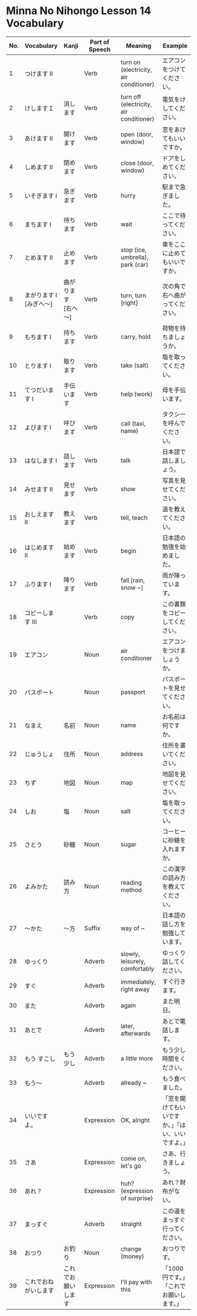 # Minna No Nihongo Lesson 14 Vocabulary

| No. | Vocabulary              | Kanji               | Part of Speech | Meaning                                 | Example                                            |
| --- | ----------------------- | ------------------- | -------------- | --------------------------------------- | -------------------------------------------------- |
| 1   | つけます II             |                     | Verb           | turn on (electricity, air conditioner)  | エアコンをつけてください。                         |
| 2   | けしますＩ              | 消します            | Verb           | turn off (electricity, air conditioner) | 電気をけしてください。                             |
| 3   | あけます II             | 開けます            | Verb           | open (door, window)                     | 窓をあけてもいいですか。                           |
| 4   | しめます II             | 閉めます            | Verb           | close (door, window)                    | ドアをしめてください。                             |
| 5   | いそぎます I            | 急ぎます            | Verb           | hurry                                   | 駅まで急ぎました。                                 |
| 6   | まちます I              | 待ちます            | Verb           | wait                                    | ここで待ってください。                             |
| 7   | とめます II             | 止めます            | Verb           | stop (ice, umbrella), park (car)        | 車をここに止めてもいいですか。                     |
| 8   | まがります I [みぎへ～] | 曲がります [右へ～] | Verb           | turn, turn [right]                      | 次の角で右へ曲がってください。                     |
| 9   | もちます I              | 持ちます            | Verb           | carry, hold                             | 荷物を持ちましょうか。                             |
| 10  | とります I              | 取ります            | Verb           | take (salt)                             | 塩を取ってください。                               |
| 11  | てつだいます I          | 手伝います          | Verb           | help (work)                             | 母を手伝います。                                   |
| 12  | よびます I              | 呼びます            | Verb           | call (taxi, name)                       | タクシーを呼んでください。                         |
| 13  | はなします I            | 話します            | Verb           | talk                                    | 日本語で話しましょう。                             |
| 14  | みせます II             | 見せます            | Verb           | show                                    | 写真を見せてください。                             |
| 15  | おしえます II           | 教えます            | Verb           | tell, teach                             | 道を教えてください。                               |
| 16  | はじめます II           | 始めます            | Verb           | begin                                   | 日本語の勉強を始めました。                         |
| 17  | ふります I              | 降ります            | Verb           | fall [rain, snow ~]                     | 雨が降っています。                                 |
| 18  | コピーします III        |                     | Verb           | copy                                    | この書類をコピーしてください。                     |
| 19  | エアコン                |                     | Noun           | air conditioner                         | エアコンをつけましょうか。                         |
| 20  | パスポート              |                     | Noun           | passport                                | パスポートを見せてください。                       |
| 21  | なまえ                  | 名前                | Noun           | name                                    | お名前は何ですか。                                 |
| 22  | じゅうしょ              | 住所                | Noun           | address                                 | 住所を書いてください。                             |
| 23  | ちず                    | 地図                | Noun           | map                                     | 地図を見せてください。                             |
| 24  | しお                    | 塩                  | Noun           | salt                                    | 塩を取ってください。                               |
| 25  | さとう                  | 砂糖                | Noun           | sugar                                   | コーヒーに砂糖を入れますか。                       |
| 26  | よみかた                | 読み方              | Noun           | reading method                          | この漢字の読み方を教えてください。                 |
| 27  | ～かた                  | ～方                | Suffix         | way of ~                                | 日本語の話し方を勉強しています。                   |
| 28  | ゆっくり                |                     | Adverb         | slowly, leisurely, comfortably          | ゆっくり話してください。                           |
| 29  | すぐ                    |                     | Adverb         | immediately, right away                 | すぐ行きます。                                     |
| 30  | また                    |                     | Adverb         | again                                   | また明日。                                         |
| 31  | あとで                  |                     | Adverb         | later, afterwards                       | あとで電話します。                                 |
| 32  | もう すこし             | もう 少し           | Adverb         | a little more                           | もう少し時間をください。                           |
| 33  | もう～                  |                     | Adverb         | already ~                               | もう食べました。                                   |
| 34  | いいですよ。            |                     | Expression     | OK, alright                             | 「窓を開けてもいいですか。」「はい、いいですよ。」 |
| 35  | さあ                    |                     | Expression     | come on, let's go                       | さあ、行きましょう。                               |
| 36  | あれ？                  |                     | Expression     | huh? (expression of surprise)           | あれ？財布がない。                                 |
| 37  | まっすぐ                |                     | Adverb         | straight                                | この道をまっすぐ行ってください。                   |
| 38  | おつり                  | お釣り              | Noun           | change (money)                          | おつりです。                                       |
| 39  | これでおねがいします    | これでお願いします  | Expression     | I'll pay with this                      | 「1000円です。」「これでお願いします。」           |
